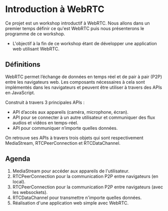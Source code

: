 # Introduction à WebRTC
Ce projet est un workshop introductif à WebRTC. Nous allons dans un premier temps définir ce qu'est WebRTC
puis nous présenterons le programme de ce workshop.

+ L'objectif à la fin de ce workshop étant de développer une application web utilisant WebRTC.

## Définitions
WebRTC permet l’échange de données en temps réel et de pair à pair (P2P) entre les navigateurs web.
Les composants nécessaires à cela sont implémentés dans les navigateurs et peuvent être utiliser à travers des APIs en JavaScript.

Construit à travers 3 principales APIs :
- API d’accès aux appareils (caméra, microphone, écran).
- API pour se connecter à un autre utilisateur et communiquer des flux audios et vidéos en temps-réel.
- API pour communiquer n’importe quelles données.

On retrouve ses APIs à travers trois objets qui sont respectivement MediaStream, RTCPeerConnection et RTCDataChannel.

## Agenda
1. MediaStream pour accéder aux appareils de l'utilisateur.
2. RTCPeerConnection pour la communication P2P entre navigateurs (en local).
3. RTCPeerConnection pour la communication P2P entre navigateurs (avec les websockets).
4. RTCDataChannel pour transmettre n'importe quelles données.
5. Réalisation d'une application web simple avec WebRTC.
